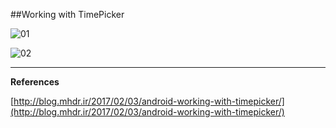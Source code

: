 ##Working with TimePicker

![01](https://raw.githubusercontent.com/mhdr/AndroidSamples/master/017/images/01.png  "01")

![02](https://raw.githubusercontent.com/mhdr/AndroidSamples/master/017/images/02.png  "02")

***

**References**

[http://blog.mhdr.ir/2017/02/03/android-working-with-timepicker/](http://blog.mhdr.ir/2017/02/03/android-working-with-timepicker/) 
